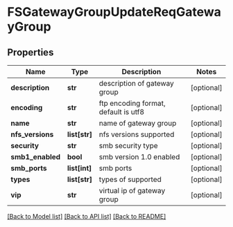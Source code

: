 # FSGatewayGroupUpdateReqGatewayGroup

## Properties
Name | Type | Description | Notes
------------ | ------------- | ------------- | -------------
**description** | **str** | description of gateway group | [optional] 
**encoding** | **str** | ftp encoding format, default is utf8 | [optional] 
**name** | **str** | name of gateway group | [optional] 
**nfs_versions** | **list[str]** | nfs versions supported | [optional] 
**security** | **str** | smb security type | [optional] 
**smb1_enabled** | **bool** | smb version 1.0 enabled | [optional] 
**smb_ports** | **list[int]** | smb ports | [optional] 
**types** | **list[str]** | types of supported | [optional] 
**vip** | **str** | virtual ip of gateway group | [optional] 

[[Back to Model list]](../README.md#documentation-for-models) [[Back to API list]](../README.md#documentation-for-api-endpoints) [[Back to README]](../README.md)


